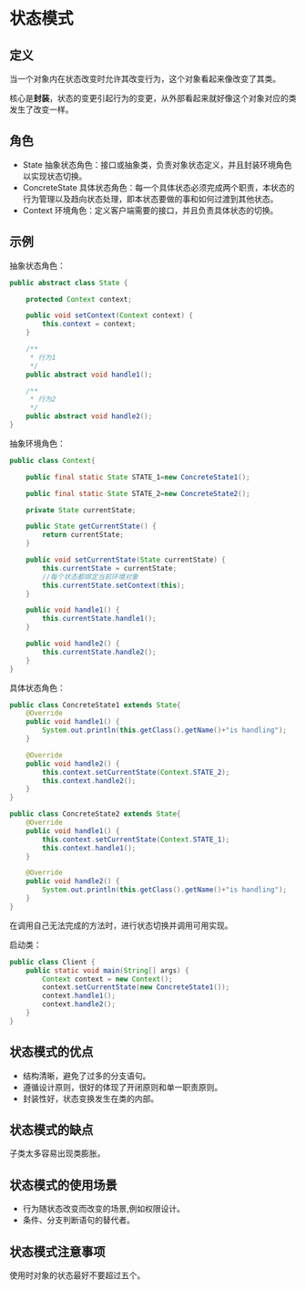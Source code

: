 # 状态模式

## 定义

当一个对象内在状态改变时允许其改变行为，这个对象看起来像改变了其类。

核心是**封装**，状态的变更引起行为的变更，从外部看起来就好像这个对象对应的类发生了改变一样。

## 角色

- State 抽象状态角色：接口或抽象类，负责对象状态定义，并且封装环境角色以实现状态切换。
- ConcreteState 具体状态角色：每一个具体状态必须完成两个职责，本状态的行为管理以及趋向状态处理，即本状态要做的事和如何过渡到其他状态。
- Context 环境角色：定义客户端需要的接口，并且负责具体状态的切换。

## 示例

抽象状态角色：

```java
public abstract class State {

    protected Context context;

    public void setContext(Context context) {
        this.context = context;
    }

    /**
     * 行为1
     */
    public abstract void handle1();

    /**
     * 行为2
     */
    public abstract void handle2();
}
```

抽象环境角色：

```java
public class Context{

    public final static State STATE_1=new ConcreteState1();

    public final static State STATE_2=new ConcreteState2();

    private State currentState;

    public State getCurrentState() {
        return currentState;
    }

    public void setCurrentState(State currentState) {
        this.currentState = currentState;
        //每个状态都绑定当前环境对象
        this.currentState.setContext(this);
    }

    public void handle1() {
        this.currentState.handle1();
    }

    public void handle2() {
        this.currentState.handle2();
    }
}
```

具体状态角色：

```java
public class ConcreteState1 extends State{
    @Override
    public void handle1() {
        System.out.println(this.getClass().getName()+"is handling");
    }

    @Override
    public void handle2() {
        this.context.setCurrentState(Context.STATE_2);
        this.context.handle2();
    }
}
```

```java
public class ConcreteState2 extends State{
    @Override
    public void handle1() {
        this.context.setCurrentState(Context.STATE_1);
        this.context.handle1();
    }

    @Override
    public void handle2() {
        System.out.println(this.getClass().getName()+"is handling");
    }
}
```

在调用自己无法完成的方法时，进行状态切换并调用可用实现。

启动类：

```java
public class Client {
    public static void main(String[] args) {
        Context context = new Context();
        context.setCurrentState(new ConcreteState1());
        context.handle1();
        context.handle2();
    }
}
```

## 状态模式的优点

- 结构清晰，避免了过多的分支语句。
- 遵循设计原则，很好的体现了开闭原则和单一职责原则。
- 封装性好，状态变换发生在类的内部。

## 状态模式的缺点

子类太多容易出现类膨胀。

## 状态模式的使用场景

- 行为随状态改变而改变的场景,例如权限设计。
- 条件、分支判断语句的替代者。

## 状态模式注意事项

使用时对象的状态最好不要超过五个。
